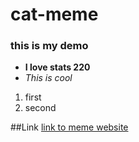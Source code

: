 # cat-meme
### this is my demo
* __I love stats 220__
* _This is cool_

1. first
2. second

##Link
[link to meme website](https://www.google.com/url?sa=i&url=https%3A%2F%2Fknowyourmeme.com%2Fmemes%2Fhuh-cat&psig=AOvVaw3xciAmUvS9KfFZppYFcZH7&ust=1710330860304000&source=images&cd=vfe&opi=89978449&ved=0CBUQjhxqFwoTCPCLiZDV7oQDFQAAAAAdAAAAABAD)
